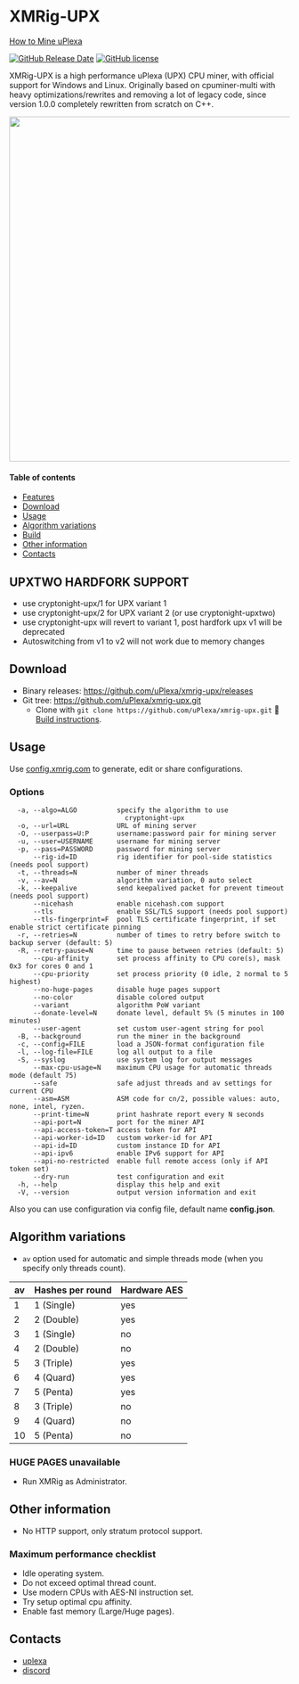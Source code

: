 # XMRig-UPX


[How to Mine uPlexa](https://medium.com/@uplexa/how-to-mine-uplexa-on-your-pc-5c9a3d86acb2)

[![GitHub Release Date](https://img.shields.io/github/release-date-pre/xmrig/xmrig.svg)](https://github.com/uPlexa/xmrig-upx/releases)
[![GitHub license](https://img.shields.io/github/license/xmrig/xmrig.svg)](https://github.com/uPlexa/xmrig-upx/blob/master/LICENSE)

XMRig-UPX is a high performance uPlexa (UPX) CPU miner, with official support for Windows and Linux.
Originally based on cpuminer-multi with heavy optimizations/rewrites and removing a lot of legacy code, since version 1.0.0 completely rewritten from scratch on C++.

<img src="https://i.imgur.com/ZhkaKA1.png" width="619" >

#### Table of contents
* [Features](#features)
* [Download](#download)
* [Usage](#usage)
* [Algorithm variations](#algorithm-variations)
* [Build](https://github.com/uPlexa/xmrig-upx/wiki/Build)
* [Other information](#other-information)
* [Contacts](#contacts)

## UPXTWO HARDFORK SUPPORT
* use cryptonight-upx/1 for UPX variant 1
* use cryptonight-upx/2 for UPX variant 2 (or use cryptonight-upxtwo)
* use cryptonight-upx will revert to variant 1, post hardfork upx v1 will be deprecated
* Autoswitching from v1 to v2 will not work due to memory changes

## Download
* Binary releases: https://github.com/uPlexa/xmrig-upx/releases
* Git tree: https://github.com/uPlexa/xmrig-upx.git
  * Clone with `git clone https://github.com/uPlexa/xmrig-upx.git` :hammer: [Build instructions](https://github.com/uPlexa/xmrig-upx/wiki/Build).

## Usage
Use [config.xmrig.com](https://config.xmrig.com/xmrig) to generate, edit or share configurations.

### Options
```
  -a, --algo=ALGO          specify the algorithm to use
                             cryptonight-upx
  -o, --url=URL            URL of mining server
  -O, --userpass=U:P       username:password pair for mining server
  -u, --user=USERNAME      username for mining server
  -p, --pass=PASSWORD      password for mining server
      --rig-id=ID          rig identifier for pool-side statistics (needs pool support)
  -t, --threads=N          number of miner threads
  -v, --av=N               algorithm variation, 0 auto select
  -k, --keepalive          send keepalived packet for prevent timeout (needs pool support)
      --nicehash           enable nicehash.com support
      --tls                enable SSL/TLS support (needs pool support)
      --tls-fingerprint=F  pool TLS certificate fingerprint, if set enable strict certificate pinning
  -r, --retries=N          number of times to retry before switch to backup server (default: 5)
  -R, --retry-pause=N      time to pause between retries (default: 5)
      --cpu-affinity       set process affinity to CPU core(s), mask 0x3 for cores 0 and 1
      --cpu-priority       set process priority (0 idle, 2 normal to 5 highest)
      --no-huge-pages      disable huge pages support
      --no-color           disable colored output
      --variant            algorithm PoW variant
      --donate-level=N     donate level, default 5% (5 minutes in 100 minutes)
      --user-agent         set custom user-agent string for pool
  -B, --background         run the miner in the background
  -c, --config=FILE        load a JSON-format configuration file
  -l, --log-file=FILE      log all output to a file
  -S, --syslog             use system log for output messages
      --max-cpu-usage=N    maximum CPU usage for automatic threads mode (default 75)
      --safe               safe adjust threads and av settings for current CPU
      --asm=ASM            ASM code for cn/2, possible values: auto, none, intel, ryzen.
      --print-time=N       print hashrate report every N seconds
      --api-port=N         port for the miner API
      --api-access-token=T access token for API
      --api-worker-id=ID   custom worker-id for API
      --api-id=ID          custom instance ID for API
      --api-ipv6           enable IPv6 support for API
      --api-no-restricted  enable full remote access (only if API token set)
      --dry-run            test configuration and exit
  -h, --help               display this help and exit
  -V, --version            output version information and exit
```

Also you can use configuration via config file, default name **config.json**.

## Algorithm variations

- `av` option used for automatic and simple threads mode (when you specify only threads count).

| av | Hashes per round | Hardware AES |
|----|------------------|--------------|
| 1  | 1 (Single)       | yes          |
| 2  | 2 (Double)       | yes          |
| 3  | 1 (Single)       | no           |
| 4  | 2 (Double)       | no           |
| 5  | 3 (Triple)       | yes          |
| 6  | 4 (Quard)        | yes          |
| 7  | 5 (Penta)        | yes          |
| 8  | 3 (Triple)       | no           |
| 9  | 4 (Quard)        | no           |
| 10 | 5 (Penta)        | no           |

### HUGE PAGES unavailable
* Run XMRig as Administrator.

## Other information
* No HTTP support, only stratum protocol support.

### Maximum performance checklist
* Idle operating system.
* Do not exceed optimal thread count.
* Use modern CPUs with AES-NI instruction set.
* Try setup optimal cpu affinity.
* Enable fast memory (Large/Huge pages).


## Contacts
* [uplexa](https://reddit.com/r/uplexa)
* [discord](https://discord.gg/a7mAQwJ)
